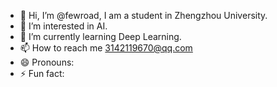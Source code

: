 - 👋 Hi, I’m @fewroad, I am a student in Zhengzhou University.
- 👀 I’m interested in AI. 
- 🌱 I’m currently learning Deep Learning.
- 📫 How to reach me 3142119670@qq.com
- 😄 Pronouns: 
- ⚡ Fun fact: 

<!---
fewroad/fewroad is a ✨ special ✨ repository because its `README.md` (this file) appears on your GitHub profile.
You can click the Preview link to take a look at your changes.
--->
